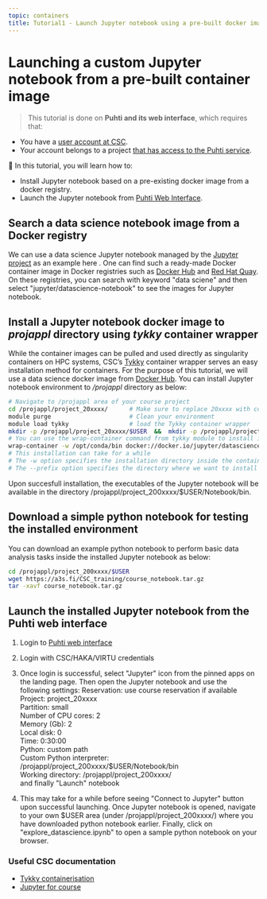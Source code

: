 ```yaml
---
topic: containers
title: Tutorial1 - Launch Jupyter notebook using a pre-built docker image from a container registry
---
```


# Launching a custom Jupyter notebook from a pre-built container image

> This tutorial is done on **Puhti and its web interface**, which requires that:

- You have a [user account at CSC](https://docs.csc.fi/accounts/how-to-create-new-user-account/).
- Your account belongs to a project [that has access to the Puhti service](https://docs.csc.fi/accounts/how-to-add-service-access-for-project/).


💬 In this tutorial, you will learn how to:
  - Install Jupyter notebook based on a pre-existing docker image from a docker registry.
  - Launch the Jupyter notebook from [Puhti Web Interface](https://www.puhti.csc.fi/public/).
    
## Search a data science notebook image from a Docker registry

We can use a data science Jupyter notebook managed by the [Jupyter project](https://github.com/jupyter) as an example here . One can find such a ready-made Docker container image in Docker registries such as [Docker Hub](https://hub.docker.com/) and [Red Hat Quay](https://quay.io/). On these registries, you can search with keyword "data sciene" and then select "jupyter/datascience-notebook" to see the images for Jupyter notebook.

## Install a Jupyter notebook docker image to *projappl* directory using *tykky* container wrapper
While the container images can be pulled and used directly as singularity containers on HPC systems, CSC’s [Tykky](https://docs.csc.fi/computing/containers/tykky/) container wrapper serves an easy installation method for containers. For the purpose of this tutorial, we will use a data science docker image from [Docker Hub](https://hub.docker.com/r/jupyter/datascience-notebook). You can install Jupyter notebook environment to */projappl* directory as below:  

```bash
# Navigate to /projappl area of your course project 
cd /projappl/project_20xxxx/      # Make sure to replace 20xxxx with correct course project number
module purge                      # Clean your environment
module load tykky                 # load the Tykky container wrapper
mkdir -p /projappl/project_20xxxx/$USER  &&  mkdir -p /projappl/project_20xxxx/$USER/Notebook
# You can use the wrap-container command from tykky module to install image binaries to /projappl
wrap-container -w /opt/conda/bin docker://docker.io/jupyter/datascience-notebook:x86_64-ubuntu-22.04 --prefix /projappl/project_200xxxx/$USER/Notebook
# This installation can take for a while
# The -w option specifies the installation directory inside the container. For this data science container image, path is /opt/conda/bin
# The --prefix option specifies the directory where we want to install the software on the host system.
```
Upon succesfull installation, the executables of the Jupyter notebook will be available in the directory /projappl/project_200xxxx/$USER/Notebook/bin. 

## Download a simple python notebook for testing the installed environment

You can download an example python notebook to perform basic data analysis tasks inside the installed Jupyter notebook as below: 
```bash
cd /projappl/project_200xxxx/$USER
wget https://a3s.fi/CSC_training/course_notebook.tar.gz
tar -xavf course_notebook.tar.gz
```

## Launch the installed Jupyter notebook from the Puhti web interface

1. Login to [Puhti web interface](https://www.puhti.csc.fi)
2. Login with CSC/HAKA/VIRTU credentials 
3. Once login is successful, select "Jupyter" icon from the pinned apps on the landing page.  Then open the Jupyter notebook and use the following settings:
    Reservation: use course reservation if available  
    Project: project_20xxxx   
    Partition: small  
    Number of CPU cores: 2  
    Memory (Gb): 2  
    Local disk: 0  
    Time: 0:30:00  
    Python: custom path  
    Custom Python interpreter: /projappl/project_200xxxx/$USER/Notebook/bin  
    Working directory: /projappl/project_200xxxx/  
    and finally "Launch" notebook  
   
 4. This may take for a while before seeing "Connect to Jupyter" button upon successful launching. Once Jupyter notebook is opened, navigate to your own $USER area (under /projappl/project_200xxxx/) where you have downloaded python notebook earlier. Finally, click on "explore_datascience.ipynb" to open a sample python notebook on your browser.

###  Useful CSC documentation

- [Tykky containerisation](https://docs.csc.fi/computing/containers/tykky/)
- [Jupyter for course](https://docs.csc.fi/computing/webinterface/jupyter-for-courses/)

